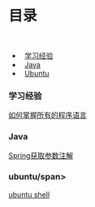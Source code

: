 # 目录  
    

- &nbsp;&nbsp;[学习经验](#learn)  
- &nbsp;&nbsp;[Java](#java)  
- &nbsp;&nbsp;[Ubuntu](#ubuntu)  

### <span id="learn">学习经验</span>  
[如何掌握所有的程序语言](2018/learn-program-language.md)
### <span id="java">Java</span>  
[Spring获取参数注解](2018/spring-get-data.md)  

### <span id="ubuntu">ubuntu/span>  
[ubuntu shell](2018/ubuntu-shell.md)
